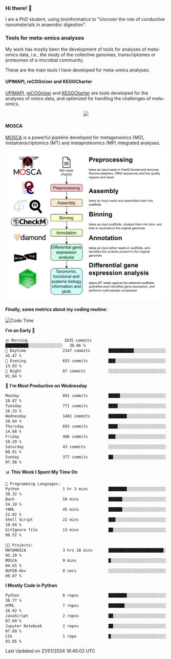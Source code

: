 ### Hi there! 👋

I am a PhD student, using bioinformatics to "Uncover the role of conductive nanomaterials in anaerobic digestion".

### Tools for meta-omics analyses

My work has mostly been the development of tools for analyses of meta-omics data, i.e., the study of the collective genomes, transcriptomes or proteomes of a microbial community.

These are the main tools I have developed for meta-omics analyses:

#### UPIMAPI, reCOGnizer and KEGGCharter

[UPIMAPI](https://github.com/iquasere/UPIMAPI), [reCOGnizer](https://github.com/iquasere/reCOGnizer) and [KEGGCharter](https://github.com/iquasere/KEGGCharter) are tools developed for the analyses of omics data, and optimized for handling the challenges of meta-omics.

<p align="center">
    <img src="assets/annotation_paper.png">
</p>

#### MOSCA

[MOSCA](https://github.com/iquasere/MOSCA) is a powerful pipeline developed for metagenomics (MG), metatranscriptomics (MT) and metaproteomics (MP) integrated analyses.

<p align="center">
    <img src="assets/mosca_workflow.png" align="center" width="700">
</p>


#### Finally, some metrics about my coding routine:

<!--START_SECTION:waka-->
![Code Time](http://img.shields.io/badge/Code%20Time-795%20hrs%2036%20mins-blue)

**I'm an Early 🐤** 

```text
🌞 Morning                1835 commits        ██████████░░░░░░░░░░░░░░░   38.86 % 
🌆 Daytime                2147 commits        ███████████░░░░░░░░░░░░░░   45.47 % 
🌃 Evening                653 commits         ███░░░░░░░░░░░░░░░░░░░░░░   13.83 % 
🌙 Night                  87 commits          ░░░░░░░░░░░░░░░░░░░░░░░░░   01.84 % 
```
📅 **I'm Most Productive on Wednesday** 

```text
Monday                   891 commits         █████░░░░░░░░░░░░░░░░░░░░   18.87 % 
Tuesday                  771 commits         ████░░░░░░░░░░░░░░░░░░░░░   16.33 % 
Wednesday                1461 commits        ████████░░░░░░░░░░░░░░░░░   30.94 % 
Thursday                 693 commits         ████░░░░░░░░░░░░░░░░░░░░░   14.68 % 
Friday                   486 commits         ███░░░░░░░░░░░░░░░░░░░░░░   10.29 % 
Saturday                 43 commits          ░░░░░░░░░░░░░░░░░░░░░░░░░   00.91 % 
Sunday                   377 commits         ██░░░░░░░░░░░░░░░░░░░░░░░   07.98 % 
```


📊 **This Week I Spent My Time On** 

```text
💬 Programming Languages: 
Python                   1 hr 3 mins         ████████░░░░░░░░░░░░░░░░░   30.32 % 
Bash                     50 mins             ██████░░░░░░░░░░░░░░░░░░░   24.10 % 
YAML                     45 mins             ██████░░░░░░░░░░░░░░░░░░░   22.02 % 
Shell Script             22 mins             ███░░░░░░░░░░░░░░░░░░░░░░   10.94 % 
GitIgnore file           13 mins             ██░░░░░░░░░░░░░░░░░░░░░░░   06.52 % 

🐱‍💻 Projects: 
MATAMOSCA                3 hrs 18 mins       ████████████████████████░   95.29 % 
MOSCA                    9 mins              █░░░░░░░░░░░░░░░░░░░░░░░░   04.65 % 
NUFEB-dev                0 secs              ░░░░░░░░░░░░░░░░░░░░░░░░░   00.07 % 
```

**I Mostly Code in Python** 

```text
Python                   8 repos             ████████░░░░░░░░░░░░░░░░░   30.77 % 
HTML                     7 repos             ███████░░░░░░░░░░░░░░░░░░   26.92 % 
JavaScript               2 repos             ██░░░░░░░░░░░░░░░░░░░░░░░   07.69 % 
Jupyter Notebook         2 repos             ██░░░░░░░░░░░░░░░░░░░░░░░   07.69 % 
CSS                      1 repo              █░░░░░░░░░░░░░░░░░░░░░░░░   03.85 % 
```




 Last Updated on 21/01/2024 18:45:02 UTC
<!--END_SECTION:waka-->

